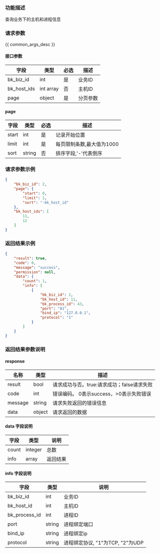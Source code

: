 ### 功能描述

查询业务下的主机和进程信息

### 请求参数

{{ common_args_desc }}

#### 接口参数

| 字段                  |  类型      | 必选	   |  描述                  |
|----------------------|------------|--------|-----------------------|
| bk_biz_id            | int        | 是     | 业务ID                 |
| bk_host_ids          | int array  | 否     | 主机ID                 |
| page                 | object     | 是     | 分页参数                |

#### page
| 字段   | 类型   | 必选 | 描述                    |
| ----- | ------ | --- | ---------------------- |
| start | int    | 是   | 记录开始位置             |
| limit | int    | 是   | 每页限制条数,最大值为1000 |
| sort  | string | 否   | 排序字段,'-'代表倒序      |

### 请求参数示例

```json
{
    "bk_biz_id": 2,
    "page": {
        "start": 0,
        "limit": 1,
        "sort": "-bk_host_id"
    },
    "bk_host_ids": [
        11,
        12
    ]
}
```

### 返回结果示例

```json
{
    "result": true,
    "code": 0,
    "message": "success",
    "permission": null,
    "data": {
        "count": 1,
        "info": [
            {
                "bk_biz_id": 2,
                "bk_host_id": 11,
                "bk_process_id": 43,
                "port": "81",
                "bind_ip": "127.0.0.1",
                "protocol": "1"
            }
        ]
    }
}
```

### 返回结果参数说明

#### response

| 名称     | 类型    | 描述                                  |
| ------- | ------ | ------------------------------------- |
| result  | bool   | 请求成功与否。true:请求成功；false请求失败 |
| code    | int    | 错误编码。 0表示success，>0表示失败错误   |
| message | string | 请求失败返回的错误信息                   |
| data    | object | 请求返回的数据                          |

#### data 字段说明

| 字段   | 类型    | 说明     | 
| ----- | ------- | ------- | 
| count | integer | 总数    | 
| info  | array   | 返回结果 |

#### info 字段说明

| 字段           | 类型   | 说明                           |
| ------------- | ------ | ----------------------------- |
| bk_biz_id     | int    | 业务ID                         |
| bk_host_id    | int    | 主机ID                         |
| bk_process_id | int    | 进程ID                         |
| port          | string | 进程绑定端口                    |
| bind_ip       | string | 进程绑定ip                      |
| protocol      | string | 进程绑定协议, "1"为TCP, "2"为UDP |